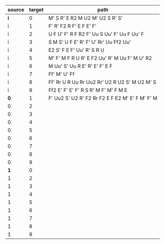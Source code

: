 | source | target | path |
|-|-|-|
| **i** | 0 | M' S R' E R2 M U2 M' U2 S R' S' |
| i | 1 | F' R' F2 R F' E F E' F' |
| i | 2 | U F U' F' R F R2 F' Uu S Uu' F' Uu F Uu' F |
| i | 3 | S M S' U F E' R' F' U' Rr' Uu Ff2 Uu' |
| i | 4 | E2 S' F E F' Uu' R' S R U |
| i | 5 | M' F' M F R U R' E F2 Uu' R' M Uu F' M U' R2 |
| i | 6 | M Uu' S' Uu R E' R' E' F' E F |
| i | 7 | Ff' M' U' Ff |
| i | 8 | Ff' Rr U R Uu Rr Uu2 Rr' U2 R U2 S' M U2 M' S |
| i | 9 | Ff2 E' F' E' F' R S R' M F' M' F M E |
| **0** | 1 | F' Uu2 S' U2 R' F2 Rr F2 E F E2 M' E' F M' F' M |
| 0 | 2 | | 
| 0 | 3 | | 
| 0 | 4 | | 
| 0 | 5 | | 
| 0 | 6 | | 
| 0 | 7 | | 
| 0 | 8 | | 
| 0 | 9 | | 
| **1** | 0 | |
| 1 | 2 | | 
| 1 | 3 | | 
| 1 | 4 | | 
| 1 | 5 | | 
| 1 | 6 | | 
| 1 | 7 | | 
| 1 | 8 | | 
| 1 | 9 | | 

